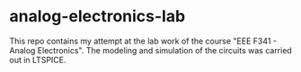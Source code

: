 # analog-electronics-lab
This repo contains my attempt at the lab work of the course "EEE F341 - Analog Electronics". The modeling and simulation of the circuits was carried out in LTSPICE.
